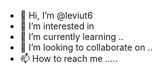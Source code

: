 - 👋 Hi, I’m @leviut6 
- 👀 I’m interested in 
- 🌱 I’m currently learning ..
- 💞️ I’m looking to collaborate on ..
- 📫 How to reach me .....

<!---
leviut6/leviut6 is a ✨ special ✨ repository because its `README.md` (this file) appears on your GitHub profile.
You can click the Preview link to take a look at your changes.
--->
